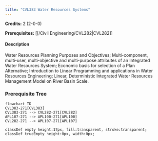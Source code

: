 ```yaml
---
title: "CVL383 Water Resources Systems"
---
```

**Credits:** 2 (2-0-0)

**Prerequisites:** [[/Civil Engineering/CVL282|CVL282]]

#### Description
Water Resources Planning Purposes and Objectives; Multi-component, multi-user, multi-objective and multi-purpose attributes of an Integrated Water Resources System; Economic basis for selection of a Plan Alternative; Introduction to Linear Programming and applications in Water Resources Engineering; Linear, Deterministic Integrated Water Resources Management Model on River Basin Scale.

### Prerequisite Tree

```mermaid
flowchart TD
CVL383-271[CVL383]
CVL383-271 --> CVL282-271[CVL282]
APL107-271 --> APL100-271[APL100]
CVL282-271 --> APL107-271[APL107]

classDef empty height:17px, fill:transparent, stroke:transparent;
classDef trueEmpty height:0px, width:0px;
```